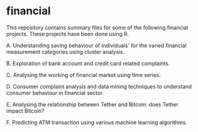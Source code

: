 # financial

This repository contains summary files for some of the following financial projects. These projects have been done using R.

A. Understanding saving behaviour of individuals' for the varied financial measurement categories using cluster analysis.

B. Exploration of bank account and credit card related complaints.

C. Analysing the working of financial market using time series.

D. Consumer complaint analysis and data mining techniques to understand consumer behaviour in financial sector.

E. Analysing the relationship between Tether and Bitcoin: does Tether impact Bitcoin?

F. Predicting ATM transaction using various machine learning algorithms.
